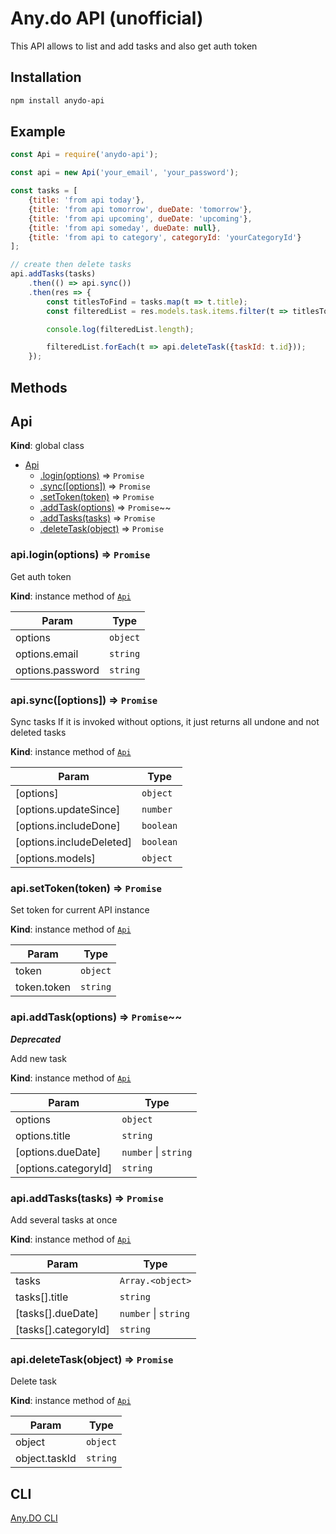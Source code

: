 # Any.do API (unofficial)
This API allows to list and add tasks and also get auth token

## Installation
```bash
npm install anydo-api
```
## Example
```js
const Api = require('anydo-api');

const api = new Api('your_email', 'your_password');

const tasks = [
    {title: 'from api today'},
    {title: 'from api tomorrow', dueDate: 'tomorrow'},
    {title: 'from api upcoming', dueDate: 'upcoming'},
    {title: 'from api someday', dueDate: null},
    {title: 'from api to category', categoryId: 'yourCategoryId'}
];

// create then delete tasks
api.addTasks(tasks)
    .then(() => api.sync())
    .then(res => {
        const titlesToFind = tasks.map(t => t.title);
        const filteredList = res.models.task.items.filter(t => titlesToFind.includes(t.title));

        console.log(filteredList.length);

        filteredList.forEach(t => api.deleteTask({taskId: t.id}));
    });
```

## Methods
<a name="Api"></a>

## Api
**Kind**: global class  

* [Api](#Api)
    * [.login(options)](#Api+login) ⇒ <code>Promise</code>
    * [.sync([options])](#Api+sync) ⇒ <code>Promise</code>
    * [.setToken(token)](#Api+setToken) ⇒ <code>Promise</code>
    * [.addTask(options)](#Api+addTask) ⇒ <code>Promise</code>~~
    * [.addTasks(tasks)](#Api+addTasks) ⇒ <code>Promise</code>
    * [.deleteTask(object)](#Api+deleteTask) ⇒ <code>Promise</code>

<a name="Api+login"></a>

### api.login(options) ⇒ <code>Promise</code>
Get auth token

**Kind**: instance method of [<code>Api</code>](#Api)  

| Param | Type |
| --- | --- |
| options | <code>object</code> | 
| options.email | <code>string</code> | 
| options.password | <code>string</code> | 

<a name="Api+sync"></a>

### api.sync([options]) ⇒ <code>Promise</code>
Sync tasks
If it is invoked without options, it just returns all
undone and not deleted tasks

**Kind**: instance method of [<code>Api</code>](#Api)  

| Param | Type |
| --- | --- |
| [options] | <code>object</code> | 
| [options.updateSince] | <code>number</code> | 
| [options.includeDone] | <code>boolean</code> | 
| [options.includeDeleted] | <code>boolean</code> | 
| [options.models] | <code>object</code> | 

<a name="Api+setToken"></a>

### api.setToken(token) ⇒ <code>Promise</code>
Set token for current API instance

**Kind**: instance method of [<code>Api</code>](#Api)  

| Param | Type |
| --- | --- |
| token | <code>object</code> | 
| token.token | <code>string</code> | 

<a name="Api+addTask"></a>

### api.addTask(options) ⇒ <code>Promise</code>~~
***Deprecated***

Add new task

**Kind**: instance method of [<code>Api</code>](#Api)  

| Param | Type |
| --- | --- |
| options | <code>object</code> | 
| options.title | <code>string</code> | 
| [options.dueDate] | <code>number</code> \| <code>string</code> | 
| [options.categoryId] | <code>string</code> | 

<a name="Api+addTasks"></a>

### api.addTasks(tasks) ⇒ <code>Promise</code>
Add several tasks at once

**Kind**: instance method of [<code>Api</code>](#Api)  

| Param | Type |
| --- | --- |
| tasks | <code>Array.&lt;object&gt;</code> | 
| tasks[].title | <code>string</code> | 
| [tasks[].dueDate] | <code>number</code> \| <code>string</code> | 
| [tasks[].categoryId] | <code>string</code> | 

<a name="Api+deleteTask"></a>

### api.deleteTask(object) ⇒ <code>Promise</code>
Delete task

**Kind**: instance method of [<code>Api</code>](#Api)  

| Param | Type |
| --- | --- |
| object | <code>object</code> | 
| object.taskId | <code>string</code> | 


## CLI
[Any.DO CLI](https://github.com/davoam/anydo-cli)
